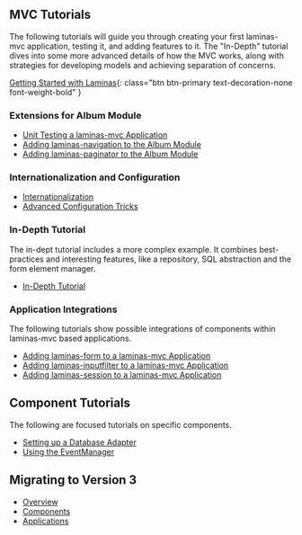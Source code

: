 ## MVC Tutorials

The following tutorials will guide you through creating your first
laminas-mvc application, testing it, and adding features to it. The
"In-Depth" tutorial dives into some more advanced details of how
the MVC works, along with strategies for developing models and achieving
separation of concerns.

[Getting Started with Laminas](getting-started/overview.md){: class="btn btn-primary text-decoration-none font-weight-bold" }

### Extensions for Album Module

<ul class="list-group list-group-flush">
    <li class="list-group-item"><a href="unit-testing/">Unit Testing a laminas-mvc Application</a></li>
    <li class="list-group-item"><a href="navigation/">Adding laminas-navigation to the Album Module</a></li>
    <li class="list-group-item"><a href="pagination/">Adding laminas-paginator to the Album Module</a></li>
</ul>

### Internationalization and Configuration

<ul class="list-group list-group-flush">
    <li class="list-group-item"><a href="i18n/">Internationalization</a></li>
    <li class="list-group-item"><a href="advanced-config/">Advanced Configuration Tricks</a></li>
</ul>

### In-Depth Tutorial

The in-dept tutorial includes a more complex example. It combines best-practices and interesting features, like a repository, SQL abstraction and the form element manager. 

<ul class="list-group list-group-flush">
    <li class="list-group-item"><a href="in-depth-guide/first-module/">In-Depth Tutorial</a></li>
</ul>

### Application Integrations

The following tutorials show possible integrations of components within
laminas-mvc based applications.

<ul class="list-group list-group-flush">
    <li class="list-group-item">
        <a href="https://docs.laminas.dev/laminas-form/v3/application-integration/usage-in-a-laminas-mvc-application/">
            Adding laminas-form to a laminas-mvc Application
        </a>
    </li>
    <li class="list-group-item">
        <a href="https://docs.laminas.dev/laminas-inputfilter/application-integration/usage-in-a-laminas-mvc-application/">
            Adding laminas-inputfilter to a laminas-mvc Application
        </a>
    </li>
    <li class="list-group-item">
        <a href="https://docs.laminas.dev/laminas-session/application-integration/usage-in-a-laminas-mvc-application/">
            Adding laminas-session to a laminas-mvc Application
        </a>
    </li>
</ul>

## Component Tutorials

The following are focused tutorials on specific components.

<ul class="list-group list-group-flush">
    <li class="list-group-item"><a href="db-adapter/">Setting up a Database Adapter</a></li>
    <li class="list-group-item"><a href="event-manager/">Using the EventManager</a></li>
</ul>

## Migrating to Version 3

<ul class="list-group list-group-flush">
    <li class="list-group-item"><a href="migration/to-v3/overview/">Overview</a></li>
    <li class="list-group-item"><a href="migration/to-v3/components/">Components</a></li>
    <li class="list-group-item"><a href="migration/to-v3/application/">Applications</a></li>
</ul>
